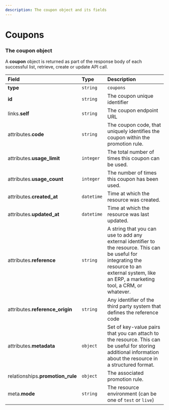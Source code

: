 ```yaml
---
description: The coupon object and its fields
---
```


# Coupons



### The coupon object

A **coupon** object is returned as part of the response body of each successful list, retrieve, create or update API call.

| Field | Type | Description |
| :--- | :--- | :--- |
| **type** | `string` | `coupons` |
| **id** | `string` | The coupon unique identifier |
| links.**self** | `string` | The coupon endpoint URL |
| attributes.**code** | `string` | The coupon code, that uniquely identifies the coupon within the promotion rule. |
| attributes.**usage_limit** | `integer` | The total number of times this coupon can be used. |
| attributes.**usage_count** | `integer` | The number of times this coupon has been used. |
| attributes.**created_at** | `datetime` | Time at which the resource was created. |
| attributes.**updated_at** | `datetime` | Time at which the resource was last updated. |
| attributes.**reference** | `string` | A string that you can use to add any external identifier to the resource. This can be useful for integrating the resource to an external system, like an ERP, a marketing tool, a CRM, or whatever. |
| attributes.**reference_origin** | `string` | Any identifier of the third party system that defines the reference code |
| attributes.**metadata** | `object` | Set of key-value pairs that you can attach to the resource. This can be useful for storing additional information about the resource in a structured format. |
| relationships.**promotion_rule** | `object` | The associated promotion rule. |
| meta.**mode** | `string` | The resource environment \(can be one of `test` or `live`\) |

